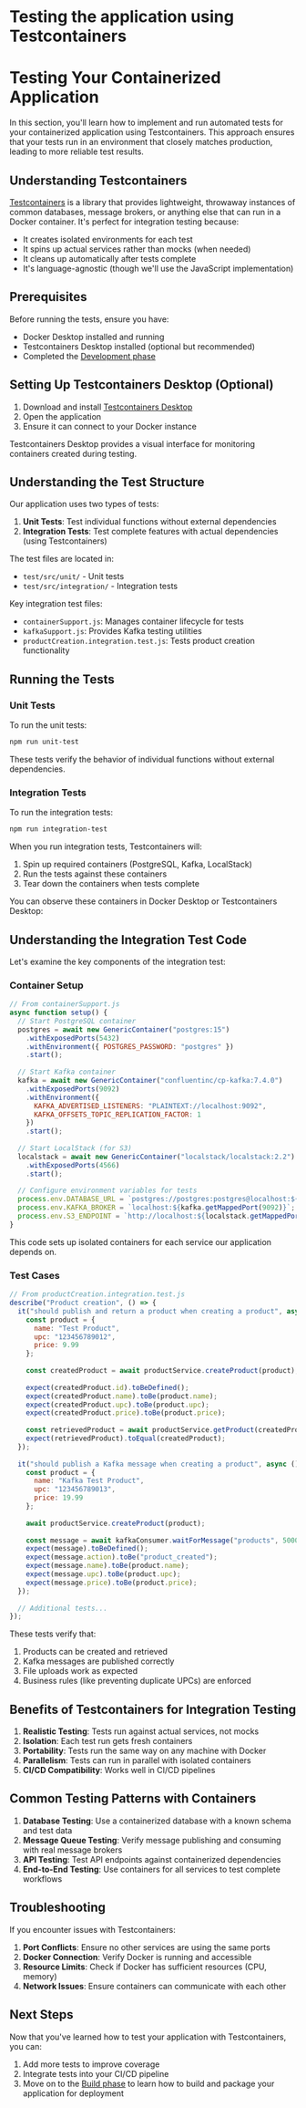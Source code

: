 # Testing the application using Testcontainers

# Testing Your Containerized Application

In this section, you'll learn how to implement and run automated tests for your containerized application using Testcontainers. This approach ensures that your tests run in an environment that closely matches production, leading to more reliable test results.

## Understanding Testcontainers

[Testcontainers](https://testcontainers.com/) is a library that provides lightweight, throwaway instances of common databases, message brokers, or anything else that can run in a Docker container. It's perfect for integration testing because:

- It creates isolated environments for each test
- It spins up actual services rather than mocks (when needed)
- It cleans up automatically after tests complete
- It's language-agnostic (though we'll use the JavaScript implementation)

## Prerequisites

Before running the tests, ensure you have:

- Docker Desktop installed and running
- Testcontainers Desktop installed (optional but recommended)
- Completed the [Development phase](develop.md)

## Setting Up Testcontainers Desktop (Optional)

1. Download and install [Testcontainers Desktop](https://testcontainers.com/desktop/)
2. Open the application
3. Ensure it can connect to your Docker instance

Testcontainers Desktop provides a visual interface for monitoring containers created during testing.

## Understanding the Test Structure

Our application uses two types of tests:

1. **Unit Tests**: Test individual functions without external dependencies
2. **Integration Tests**: Test complete features with actual dependencies (using Testcontainers)

The test files are located in:
- `test/src/unit/` - Unit tests
- `test/src/integration/` - Integration tests

Key integration test files:
- `containerSupport.js`: Manages container lifecycle for tests
- `kafkaSupport.js`: Provides Kafka testing utilities
- `productCreation.integration.test.js`: Tests product creation functionality

## Running the Tests

### Unit Tests

To run the unit tests:

```bash
npm run unit-test
```

These tests verify the behavior of individual functions without external dependencies.

### Integration Tests

To run the integration tests:

```bash
npm run integration-test
```

When you run integration tests, Testcontainers will:
1. Spin up required containers (PostgreSQL, Kafka, LocalStack)
2. Run the tests against these containers
3. Tear down the containers when tests complete

You can observe these containers in Docker Desktop or Testcontainers Desktop:

## Understanding the Integration Test Code

Let's examine the key components of the integration test:

### Container Setup

```javascript
// From containerSupport.js
async function setup() {
  // Start PostgreSQL container
  postgres = await new GenericContainer("postgres:15")
    .withExposedPorts(5432)
    .withEnvironment({ POSTGRES_PASSWORD: "postgres" })
    .start();
  
  // Start Kafka container
  kafka = await new GenericContainer("confluentinc/cp-kafka:7.4.0")
    .withExposedPorts(9092)
    .withEnvironment({
      KAFKA_ADVERTISED_LISTENERS: "PLAINTEXT://localhost:9092",
      KAFKA_OFFSETS_TOPIC_REPLICATION_FACTOR: 1
    })
    .start();
  
  // Start LocalStack (for S3)
  localstack = await new GenericContainer("localstack/localstack:2.2")
    .withExposedPorts(4566)
    .start();
  
  // Configure environment variables for tests
  process.env.DATABASE_URL = `postgres://postgres:postgres@localhost:${postgres.getMappedPort(5432)}/postgres`;
  process.env.KAFKA_BROKER = `localhost:${kafka.getMappedPort(9092)}`;
  process.env.S3_ENDPOINT = `http://localhost:${localstack.getMappedPort(4566)}`;
}
```

This code sets up isolated containers for each service our application depends on.

### Test Cases

```javascript
// From productCreation.integration.test.js
describe("Product creation", () => {
  it("should publish and return a product when creating a product", async () => {
    const product = {
      name: "Test Product",
      upc: "123456789012",
      price: 9.99
    };
    
    const createdProduct = await productService.createProduct(product);
    
    expect(createdProduct.id).toBeDefined();
    expect(createdProduct.name).toBe(product.name);
    expect(createdProduct.upc).toBe(product.upc);
    expect(createdProduct.price).toBe(product.price);
    
    const retrievedProduct = await productService.getProduct(createdProduct.id);
    expect(retrievedProduct).toEqual(createdProduct);
  });
  
  it("should publish a Kafka message when creating a product", async () => {
    const product = {
      name: "Kafka Test Product",
      upc: "123456789013",
      price: 19.99
    };
    
    await productService.createProduct(product);
    
    const message = await kafkaConsumer.waitForMessage("products", 5000);
    expect(message).toBeDefined();
    expect(message.action).toBe("product_created");
    expect(message.name).toBe(product.name);
    expect(message.upc).toBe(product.upc);
    expect(message.price).toBe(product.price);
  });
  
  // Additional tests...
});
```

These tests verify that:
1. Products can be created and retrieved
2. Kafka messages are published correctly
3. File uploads work as expected
4. Business rules (like preventing duplicate UPCs) are enforced

## Benefits of Testcontainers for Integration Testing

1. **Realistic Testing**: Tests run against actual services, not mocks
2. **Isolation**: Each test run gets fresh containers
3. **Portability**: Tests run the same way on any machine with Docker
4. **Parallelism**: Tests can run in parallel with isolated containers
5. **CI/CD Compatibility**: Works well in CI/CD pipelines

## Common Testing Patterns with Containers

1. **Database Testing**: Use a containerized database with a known schema and test data
2. **Message Queue Testing**: Verify message publishing and consuming with real message brokers
3. **API Testing**: Test API endpoints against containerized dependencies
4. **End-to-End Testing**: Use containers for all services to test complete workflows

## Troubleshooting

If you encounter issues with Testcontainers:

1. **Port Conflicts**: Ensure no other services are using the same ports
2. **Docker Connection**: Verify Docker is running and accessible
3. **Resource Limits**: Check if Docker has sufficient resources (CPU, memory)
4. **Network Issues**: Ensure containers can communicate with each other

## Next Steps

Now that you've learned how to test your application with Testcontainers, you can:

1. Add more tests to improve coverage
2. Integrate tests into your CI/CD pipeline
3. Move on to the [Build phase](build.md) to learn how to build and package your application for deployment
